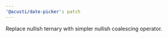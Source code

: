 ```yaml
---
'@acusti/date-picker': patch
---
```


Replace nullish ternary with simpler nullish coalescing operator.
